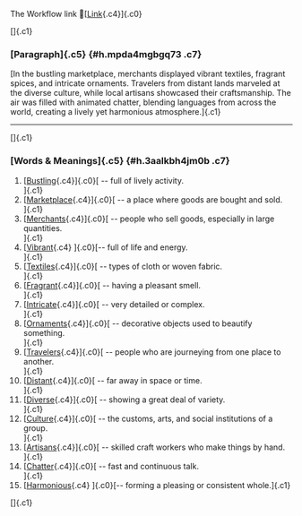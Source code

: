 The Workflow link
👏[[Link](https://www.google.com/url?q=http://www.google.com&sa=D&source=editors&ust=1755776758615714&usg=AOvVaw2m_Q21nLCio8MWBZw8xBJE){.c4}]{.c0}

[]{.c1}

### [Paragraph]{.c5} {#h.mpda4mgbgq73 .c7}

[In the bustling marketplace, merchants displayed vibrant textiles,
fragrant spices, and intricate ornaments. Travelers from distant lands
marveled at the diverse culture, while local artisans showcased their
craftsmanship. The air was filled with animated chatter, blending
languages from across the world, creating a lively yet harmonious
atmosphere.]{.c1}

------------------------------------------------------------------------

[]{.c1}

### [Words & Meanings]{.c5} {#h.3aalkbh4jm0b .c7}

1.  [[Bustling](https://www.google.com/url?q=http://www.google.com&sa=D&source=editors&ust=1755776758617000&usg=AOvVaw3kwJEwN-PS7aLhgFdoR8gd){.c4}]{.c0}[ --
    full of lively activity.\
    ]{.c1}
2.  [[Marketplace](https://www.google.com/url?q=http://www.google.com&sa=D&source=editors&ust=1755776758617263&usg=AOvVaw2gCfSJanS8TVh-s4LpCyit){.c4}]{.c0}[ --
    a place where goods are bought and sold.\
    ]{.c1}
3.  [[Merchants](https://www.google.com/url?q=http://www.google.com&sa=D&source=editors&ust=1755776758617460&usg=AOvVaw05X7o4eF_WCHCxkmvCgEE7){.c4}]{.c0}[ --
    people who sell goods, especially in large quantities.\
    ]{.c1}
4.  [[Vibrant](https://www.google.com/url?q=http://www.google.com&sa=D&source=editors&ust=1755776758617689&usg=AOvVaw1lCIMBW5zL8lUl7u7ck_Nn){.c4}
    ]{.c0}[-- full of life and energy.\
    ]{.c1}
5.  [[Textiles](https://www.google.com/url?q=http://www.google.com&sa=D&source=editors&ust=1755776758617840&usg=AOvVaw1KiEZb8oO4EkXjAdwQOxGe){.c4}]{.c0}[ --
    types of cloth or woven fabric.\
    ]{.c1}
6.  [[Fragrant](https://www.google.com/url?q=http://www.google.com&sa=D&source=editors&ust=1755776758618000&usg=AOvVaw1rfZG_1eQZw2H76tM0Th-u){.c4}]{.c0}[ --
    having a pleasant smell.\
    ]{.c1}
7.  [[Intricate](https://www.google.com/url?q=http://www.google.com&sa=D&source=editors&ust=1755776758618155&usg=AOvVaw1Nkf_3ul3Fd_FHmaKsvpEl){.c4}]{.c0}[ --
    very detailed or complex.\
    ]{.c1}
8.  [[Ornaments](https://www.google.com/url?q=http://www.google.com&sa=D&source=editors&ust=1755776758618322&usg=AOvVaw1Zcb-7mXGqiv97QAHym9G1){.c4}]{.c0}[ --
    decorative objects used to beautify something.\
    ]{.c1}
9.  [[Travelers](https://www.google.com/url?q=http://www.google.com&sa=D&source=editors&ust=1755776758618535&usg=AOvVaw3HbeONnvGnjjtsUPB9OlVc){.c4}]{.c0}[ --
    people who are journeying from one place to another.\
    ]{.c1}
10. [[Distant](https://www.google.com/url?q=http://www.google.com&sa=D&source=editors&ust=1755776758618793&usg=AOvVaw30IbVL9N7QOfvcLKMimJrQ){.c4}]{.c0}[ --
    far away in space or time.\
    ]{.c1}
11. [[Diverse](https://www.google.com/url?q=http://www.google.com&sa=D&source=editors&ust=1755776758618984&usg=AOvVaw2xz7itm56VI_mFuLgtAlJ9){.c4}]{.c0}[ --
    showing a great deal of variety.\
    ]{.c1}
12. [[Culture](https://www.google.com/url?q=http://www.google.com&sa=D&source=editors&ust=1755776758619156&usg=AOvVaw3ibHjUPLtc_eUsk-AM5eaZ){.c4}]{.c0}[ --
    the customs, arts, and social institutions of a group.\
    ]{.c1}
13. [[Artisans](https://www.google.com/url?q=http://www.google.com&sa=D&source=editors&ust=1755776758619373&usg=AOvVaw3B8qz-7JkwHcyDBRoF0J5I){.c4}]{.c0}[ --
    skilled craft workers who make things by hand.\
    ]{.c1}
14. [[Chatter](https://www.google.com/url?q=http://www.google.com&sa=D&source=editors&ust=1755776758619560&usg=AOvVaw2TVO0DxI7KQfDNwTAIrPv5){.c4}]{.c0}[ --
    fast and continuous talk.\
    ]{.c1}
15. [[Harmonious](https://www.google.com/url?q=http://www.google.com&sa=D&source=editors&ust=1755776758619725&usg=AOvVaw0q5IFmKPuyuCRkjHilOXmF){.c4}
    ]{.c0}[-- forming a pleasing or consistent whole.]{.c1}

[]{.c1}
